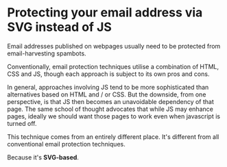 # Protecting your email address via SVG instead of JS
Email addresses published on webpages usually need to be protected from email-harvesting spambots.

Conventionally, email protection techniques utilise a combination of HTML, CSS and JS, though each approach is subject to its own pros and cons.

In general, approaches involving JS tend to be more sophisticated than alternatives based on HTML and / or CSS. But the downside, from one perspective, is that JS then becomes an unavoidable dependency of that page. The same school of thought advocates that while JS may enhance pages, ideally we should want those pages to work even when javascript is turned off.

This technique comes from an entirely different place. It's different from all conventional email protection techniques.

Because it's **SVG-based**.
